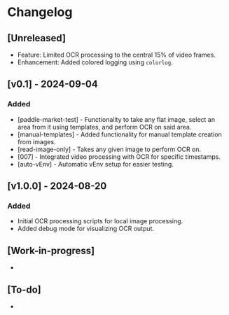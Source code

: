 # Changelog

## [Unreleased]
- Feature: Limited OCR processing to the central 15% of video frames.
- Enhancement: Added colored logging using `colorlog`.

## [v0.1] - 2024-09-04
### Added
- [paddle-market-test] - Functionality to take any flat image, select an area from it using templates, and perform OCR on said area.
- [manual-templates] - Added functionality for manual template creation from images.
- [read-image-only] - Takes any given image to perform OCR on.
- [007] - Integrated video processing with OCR for specific timestamps.
- [auto-vEnv] - Automatic vEnv setup for easier testing.

## [v1.0.0] - 2024-08-20
### Added
- Initial OCR processing scripts for local image processing.
- Added debug mode for visualizing OCR output.

## [Work-in-progress]
-

## [To-do]
- 

